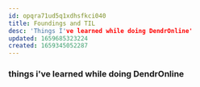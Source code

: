 ```yaml
---
id: opqra71ud5q1xdhsfkci040
title: Foundings and TIL
desc: 'Things I've learned while doing DendrOnline'
updated: 1659685323224
created: 1659345052287
---
```

 
### things i've learned while doing DendrOnline